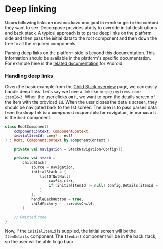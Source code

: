 # Deep linking

Users following links on devices have one goal in mind: to get to the content they want to see. Decompose provides ability to override
initial destinations and back stack. A typical approach is to parse deep links on the platform side and then pass the initial data to the
root component and then down the tree to all the required components.

Parsing deep links on the platform side is beyond this documentation. This information should be available in the platform's specific
documentation. For example here is the [related documentation](https://developer.android.com/training/app-links/deep-linking) for Android.

### Handling deep links

Given the basic example from the [Child Stack overview](overview) page, we can easily handle deep
links. Let's say we have a link like `http://myitems.com?itemId=3`. When the user clicks on it, we want to open the details screen of the
item with the provided `id`. When the user closes the details screen, they should be navigated back to the list screen. The idea is to pass
parsed data from the deep link to a component responsible for navigation, in our case it is the `Root` component.

```kotlin
class RootComponent(
    componentContext: ComponentContext,
    initialItemId: Long? = null
) : Root, ComponentContext by componentContext {

    private val navigation = StackNavigation<Config>()
    
    private val stack =
        childStack(
            source = navigation,
            initialStack = {
                listOfNotNull(
                    Config.List,
                    if (initialItemId != null) Config.Details(itemId = initialItemId) else null,
                )
            },
            handleBackButton = true,
            childFactory = ::createChild,
        )

    // Omitted code
}
```

Now, if the `initialItemId` is supplied, the initial screen will be the `ItemDetails` component. The `ItemList` component will be in the
back stack, so the user will be able to go back.
